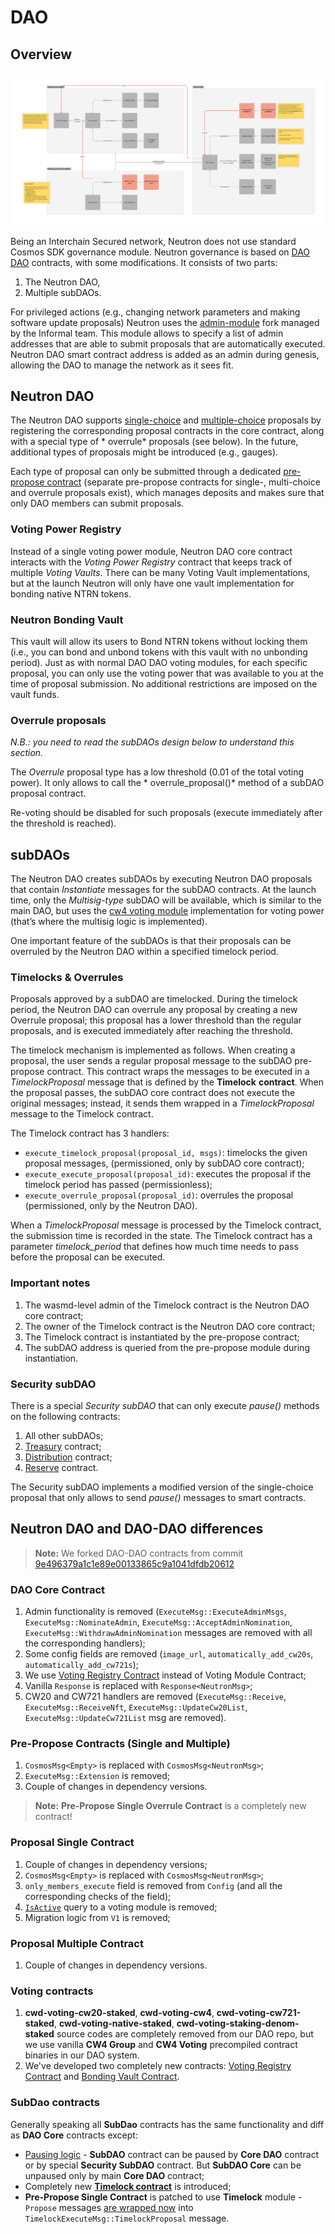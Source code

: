 # DAO

## Overview

![Governance.png](/img/governance.png)

Being an Interchain Secured network, Neutron does not use standard Cosmos SDK governance module. Neutron governance
is based on [DAO DAO](https://github.com/DA0-DA0/dao-contracts) contracts, with some modifications. It consists of two
parts:

1. The Neutron DAO,
2. Multiple subDAOs.

For privileged actions (e.g., changing network parameters and making software update proposals) Neutron uses
the [admin-module](https://github.com/Ethernal-Tech/admin-module) fork managed by the Informal team. This module allows
to specify a list of admin addresses that are able to submit proposals that are automatically executed. Neutron DAO
smart contract address is added as an admin during genesis, allowing the DAO to manage the network as it sees fit. 

## Neutron DAO

The Neutron DAO
supports [single-choice](https://github.com/DA0-DA0/dao-contracts/tree/main/contracts/proposal/dao-proposal-single)
and [multiple-choice](https://github.com/DA0-DA0/dao-contracts/tree/main/contracts/proposal/dao-proposal-multiple)
proposals by registering the corresponding proposal contracts in the core contract, along with a special type of *
overrule* proposals (see below). In the future, additional types of proposals might be introduced (e.g., gauges).

Each type of proposal can only be submitted through a
dedicated [pre-propose contract](https://github.com/DA0-DA0/dao-contracts/tree/main/contracts/pre-propose) (separate
pre-propose contracts for single-, multi-choice and overrule proposals exist), which manages deposits and makes sure
that only DAO members can submit proposals.

### Voting Power Registry

Instead of a single voting power module, Neutron DAO core contract interacts with the *Voting Power Registry* contract
that keeps track of multiple *Voting Vaults*. There can be many Voting Vault implementations, but at the launch Neutron
will only have one vault implementation for bonding native NTRN tokens.

### Neutron Bonding Vault

This vault will allow its users to Bond NTRN tokens without locking them (i.e., you can bond and unbond tokens with this
vault with no unbonding period). Just as with normal DAO DAO voting modules, for each specific proposal, you can only
use the voting power that was available to you at the time of proposal submission. No additional restrictions are
imposed on the vault funds.

### Overrule proposals

*N.B.: you need to read the subDAOs design below to understand this section.*

The *Overrule* proposal type has a low threshold (0.01 of the total voting power). It only allows to call the *
overrule_proposal()* method of a subDAO proposal contract.

Re-voting should be disabled for such proposals (execute immediately after the threshold is reached).

## subDAOs

The Neutron DAO creates subDAOs by executing Neutron DAO proposals that contain *Instantiate* messages for the subDAO
contracts. At the launch time, only the *Multisig-type* subDAO will be available, which is similar to the main DAO, but
uses the [cw4 voting module](https://github.com/DA0-DA0/dao-contracts/tree/main/contracts/voting/dao-voting-cw4)
implementation for voting power (that’s where the multisig logic is implemented).

One important feature of the subDAOs is that their proposals can be overruled by the Neutron DAO within a specified
timelock period.

### Timelocks & Overrules

Proposals approved by a subDAO are timelocked. During the timelock period, the Neutron DAO can overrule any proposal by
creating a new Overrule proposal; this proposal has a lower threshold than the regular proposals, and is executed
immediately after reaching the threshold.

The timelock mechanism is implemented as follows. When creating a proposal, the user sends a regular proposal message to
the subDAO pre-propose contract. This contract wraps the messages to be executed in a *TimelockProposal* message that is
defined by the **Timelock** **contract**. When the proposal passes, the subDAO core contract does not execute the
original messages; instead, it sends them wrapped in a *TimelockProposal* message to the Timelock contract.

The Timelock contract has 3 handlers:

- `execute_timelock_proposal(proposal_id, msgs)`: timelocks the given proposal messages, (permissioned, only by subDAO
  core contract);
- `execute_execute_proposal(proposal_id)`: executes the proposal if the timelock period has passed (permissionless);
- `execute_overrule_proposal(proposal_id)`: overrules the proposal (permissioned, only by the Neutron DAO).

When a *TimelockProposal* message is processed by the Timelock contract, the submission time is recorded in the state.
The Timelock contract has a parameter *timelock_period* that defines how much time needs to pass before the proposal can
be executed.

### Important notes

1. The wasmd-level admin of the Timelock contract is the Neutron DAO core contract;
2. The owner of the Timelock contract is the Neutron DAO core contract;
3. The Timelock contract is instantiated by the pre-propose contract;
4. The subDAO address is queried from the pre-propose module during instantiation.

### Security subDAO

There is a special *Security subDAO* that can only execute *pause()* methods on the following contracts:

1. All other subDAOs;
2. [Treasury](https://www.notion.so/Treasury-and-Distribution-Technical-Design-44a57336ea11457d880e436c213d5eab)
   contract;
3. [Distribution](https://www.notion.so/Treasury-and-Distribution-Technical-Design-44a57336ea11457d880e436c213d5eab)
   contract;
4. [Reserve](https://www.notion.so/Treasury-and-Distribution-Technical-Design-44a57336ea11457d880e436c213d5eab)
   contract.

The Security subDAO implements a modified version of the single-choice proposal that only allows to send *pause()*
messages to smart contracts.

## Neutron DAO and DAO-DAO differences

> **Note:** We forked DAO-DAO contracts from commit [9e496379a1c1e89e00133865c9a1041dfdb20612](https://github.com/DA0-DA0/dao-contracts/tree/9e496379a1c1e89e00133865c9a1041dfdb20612)

### DAO Core Contract
1. Admin functionality is removed (`ExecuteMsg::ExecuteAdminMsgs`, `ExecuteMsg::NominateAdmin`, `ExecuteMsg::AcceptAdminNomination`,
`ExecuteMsg::WithdrawAdminNomination` messages are removed with all the corresponding handlers);
2. Some config fields are removed (`image_url`, `automatically_add_cw20s`, `automatically_add_cw721s`);
3. We use [Voting Registry Contract](/neutron/dao#voting-power-registry) instead of Voting Module Contract;
4. Vanilla `Response` is replaced with `Response<NeutronMsg>`;
5. CW20 and CW721 handlers are removed (`ExecuteMsg::Receive`, `ExecuteMsg::ReceiveNft`, `ExecuteMsg::UpdateCw20List`,
`ExecuteMsg::UpdateCw721List` msg are removed).

### Pre-Propose Contracts (Single and Multiple)
1. `CosmosMsg<Empty>` is replaced with `CosmosMsg<NeutronMsg>`;
2. `ExecuteMsg::Extension` is removed;
3. Couple of changes in dependency versions.

> **Note:** **Pre-Propose Single Overrule Contract** is a completely new contract!

### Proposal Single Contract
1. Couple of changes in dependency versions;
2. `CosmosMsg<Empty>` is replaced with `CosmosMsg<NeutronMsg>`;
3. `only_members_execute` field is removed from `Config` (and all the corresponding checks of the field);
4. [`IsActive`](https://github.com/DA0-DA0/dao-contracts/blob/9e496379a1c1e89e00133865c9a1041dfdb20612/contracts/proposal/cwd-proposal-single/src/contract.rs#L173) query to a voting module is removed;
5. Migration logic from `V1` is removed;

### Proposal Multiple Contract
1. Couple of changes in dependency versions.

### Voting contracts

1. **cwd-voting-cw20-staked**, **cwd-voting-cw4**, **cwd-voting-cw721-staked**, **cwd-voting-native-staked**,
**cwd-voting-staking-denom-staked** source codes are completely removed from our DAO repo, 
but we use vanilla **CW4 Group** and **CW4 Voting** precompiled contract binaries in our DAO system.
2. We've developed two completely new contracts: [Voting Registry Contract](/neutron/dao#voting-power-registry)
and [Bonding Vault Contract](/neutron/dao#neutron-bonding-vault).

### SubDao contracts
Generally speaking all **SubDao** contracts has the same functionality and diff as **DAO Core** contracts except:
* [Pausing logic](https://github.com/neutron-org/neutron-dao/blob/448c7c91e85ccd02d13fdaf7cddb66f04abf8ca9/contracts/subdaos/cwd-subdao-core/src/contract.rs#L128) - **SubDAO** contract can be paused by **Core DAO** contract or by special **Security SubDAO** contract.
But **SubDAO Core** can be unpaused only by main **Core DAO** contract;
* Completely new [**Timelock contract**](/neutron/dao#timelocks--overrules) is introduced;
* **Pre-Propose Single Contract** is patched to use **Timelock** module - `Propose` messages
[are wrapped now](https://github.com/neutron-org/neutron-dao/blob/448c7c91e85ccd02d13fdaf7cddb66f04abf8ca9/contracts/subdaos/pre-propose/cwd-subdao-pre-propose-single/src/contract.rs#L105)
into `TimelockExecuteMsg::TimelockProposal` message.